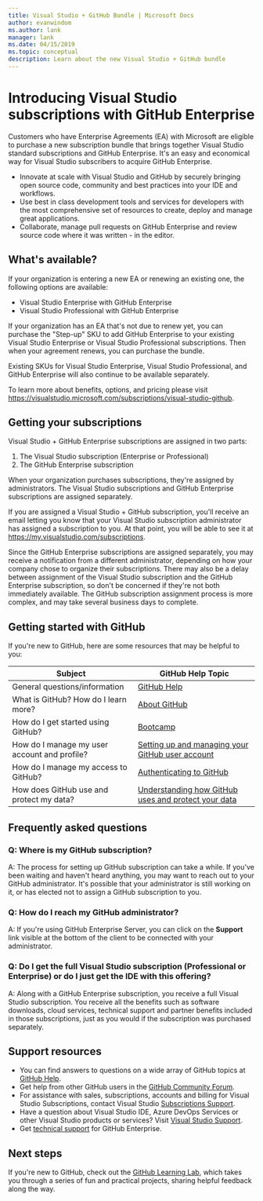 ```yaml
---
title: Visual Studio + GitHub Bundle | Microsoft Docs
author: evanwindom
ms.author: lank
manager: lank
ms.date: 04/15/2019
ms.topic: conceptual
description: Learn about the new Visual Studio + GitHub bundle
---
```


# Introducing Visual Studio subscriptions with GitHub Enterprise  

Customers who have Enterprise Agreements (EA) with Microsoft are eligible to purchase a new subscription bundle that brings together Visual Studio standard subscriptions and GitHub Enterprise. It's an easy and economical way for Visual Studio subscribers to acquire GitHub Enterprise. 

- Innovate at scale with Visual Studio and GitHub by securely bringing open source code, community and best practices into your IDE and workflows.
- Use best in class development tools and services for developers with the most comprehensive set of resources to create, deploy and manage great applications. 
- Collaborate, manage pull requests on GitHub Enterprise and review source code where it was written - in the editor. 

## What's available? 

If your organization is entering a new EA or renewing an existing one, the following options are available:

- Visual Studio Enterprise with GitHub Enterprise
- Visual Studio Professional with GitHub Enterprise

If your organization has an EA that's not due to renew yet, you can purchase the "Step-up" SKU to add GitHub Enterprise to your existing Visual Studio Enterprise or Visual Studio Professional subscriptions.  Then when your agreement renews, you can purchase the bundle.

Existing SKUs for Visual Studio Enterprise, Visual Studio Professional, and GitHub Enterprise will also continue to be available separately. 

To learn more about benefits, options, and pricing please visit https://visualstudio.microsoft.com/subscriptions/visual-studio-github. 

## Getting your subscriptions

Visual Studio + GitHub Enterprise subscriptions are assigned in two parts:
1. The Visual Studio subscription (Enterprise or Professional)
2. The GitHub Enterprise subscription

When your organization purchases subscriptions, they're assigned by administrators.  The Visual Studio subscriptions and GitHub Enterprise subscriptions are assigned separately.  

If you are assigned a Visual Studio + GitHub subscription, you'll receive an email letting you know that your Visual Studio subscription administrator has assigned a subscription to you.  At that point, you will be able to see it at https://my.visualstudio.com/subscriptions.  

Since the GitHub Enterprise subscriptions are assigned separately, you may receive a notification from a different administrator, depending on how your company chose to organize their subscriptions.  There may also be a delay between assignment of the Visual Studio subscription and the GitHub Enterprise subscription, so don't be concerned if they're not both immediately available.  The GitHub subscription assignment process is more complex, and may take several business days to complete.  

## Getting started with GitHub

If you're new to GitHub, here are some resources that may be helpful to you:

| Subject                                  | GitHub Help Topic                                     |
|------------------------------------------|-------------------------------------------------------|
| General   questions/information          | [GitHub Help](https://help.github.com/en)             |
| What is   GitHub?  How do I learn more?  | [About GitHub](https://help.github.com/en/categories/about-github)                                       |
| How do I   get started using GitHub?     | [Bootcamp](https://help.github.com/en/categories/bootcamp)                                              |
| How do I manage my   user account and profile?       | [Setting up and   managing your GitHub user account](https://help.github.com/en/categories/setting-up-and-managing-your-github-user-account)    |
| How do I manage my   access to GitHub?   | [Authenticating to   GitHub](https://help.github.com/en/categories/authenticating-to-github)                           |
| How does GitHub use and protect my data? | [Understanding how   GitHub uses and protect your data](https://help.github.com/en/categories/understanding-how-github-uses-and-protects-your-data)|

## Frequently asked questions

### Q:  Where is my GitHub subscription?

A:  The process for setting up GitHub subscription can take a while.  If you've been waiting and haven't heard anything, you may want to reach out to your GitHub administrator.  It's possible that your administrator is still working on it, or has elected not to assign a GitHub subscription to you. 

### Q:  How do I reach my GitHub administrator?

A:  If you're using GitHub Enterprise Server, you can click on the **Support** link visible at the bottom of the client to be connected with your administrator.

### Q: Do I get the full Visual Studio subscription (Professional or Enterprise) or do I just get the IDE with this offering?

A:  Along with a GitHub Enterprise subscription, you receive a full Visual Studio subscription.  You receive all the benefits such as software downloads, cloud services, technical support and partner benefits included in those subscriptions, just as you would if the subscription was purchased separately.

## Support resources
- You can find answers to questions on a wide array of GitHub topics at [GitHub Help](https://help.github.com/en).
- Get help from other GitHub users in the [GitHub Community Forum](https://github.community/).
- For assistance with sales, subscriptions, accounts and billing for Visual Studio Subscriptions, contact Visual Studio [Subscriptions Support](https://visualstudio.microsoft.com/subscriptions/support/).
- Have a question about Visual Studio IDE, Azure DevOps Services or other Visual Studio products or services?  Visit [Visual Studio Support](https://visualstudio.microsoft.com/support/).
- Get [technical support](https://support.microsoft.com/en-us/supportforbusiness/productselection?sapId=b77fe80f-5417-80bd-4b2a-275cf0018c24) for GitHub Enterprise.   

## Next steps

If you're new to GitHub, check out the [GitHub Learning Lab](https://lab.github.com/), which takes you through a series of fun and practical projects, sharing helpful feedback along the way.
